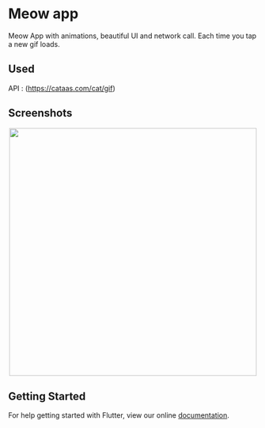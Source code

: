 # Meow app

Meow App with animations, beautiful UI and network call. Each time you tap a new gif loads.

## Used

API : (https://cataas.com/cat/gif)

## Screenshots

<p align="center">
  <img src="assets/screenshots.gif" height="500em" />
</p>

## Getting Started

For help getting started with Flutter, view our online
[documentation](https://flutter.io/).



